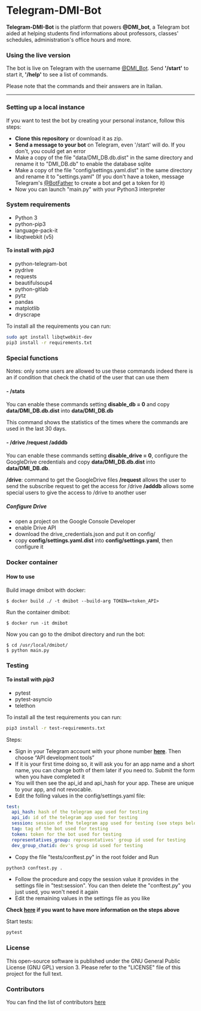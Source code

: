# Telegram-DMI-Bot

**Telegram-DMI-Bot** is the platform that powers **@DMI_bot**, a Telegram bot aided at helping students find informations about professors, classes' schedules, administration's office hours and more.

### Using the live version
The bot is live on Telegram with the username [@DMI_Bot](https://telegram.me/DMI_Bot).
Send **'/start'** to start it, **'/help'** to see a list of commands.

Please note that the commands and their answers are in Italian.

---

### Setting up a local instance
If you want to test the bot by creating your personal instance, follow this steps:
* **Clone this repository** or download it as zip.
* **Send a message to your bot** on Telegram, even '/start' will do. If you don't, you could get an error
* Make a copy of the file "data/DMI_DB.db.dist" in the same directory and rename it to "DMI_DB.db" to enable the database sqlite
* Make a copy of the file "config/settings.yaml.dist" in the same directory and rename it to "settings.yaml" (If you don't have a token, message Telegram's [@BotFather](http://telegram.me/Botfather) to create a bot and get a token for it)
* Now you can launch "main.py" with your Python3 interpreter

### System requirements

- Python 3
- python-pip3
- language-pack-it
- libqtwebkit (v5)

#### To install with *pip3*

- python-telegram-bot
- pydrive
- requests
- beautifulsoup4
- python-gitlab
- pytz
- pandas
- matplotlib
- dryscrape

To install all the requirements you can run:
```bash
sudo apt install libqtwebkit-dev
pip3 install -r requirements.txt
```

### Special functions

Notes: only some users are allowed to use these commands indeed there is an if condition that check the chatid of the user that can use them

#### - /stats
You can enable these commands setting **disable_db = 0** and copy **data/DMI_DB.db.dist** into **data/DMI_DB.db**

This command shows the statistics of the times where the commands are used in the last 30 days.

#### - /drive /request /adddb
You can enable these commands setting **disable_drive = 0**, configure the GoogleDrive credentials and copy **data/DMI_DB.db.dist** into **data/DMI_DB.db**.

**/drive**: command to get the GoogleDrive files
**/request** allows the user to send the subscribe request to get the access for /drive
**/adddb** allows some special users to give the access to /drive to another user

##### **Configure Drive**
- open a project on the Google Console Developer
- enable Drive API
- download the drive_credentials.json and put it on config/
- copy **config/settings.yaml.dist** into **config/settings.yaml**, then configure it

### Docker container

#### How to use
Build image dmibot with docker:

```
$ docker build ./ -t dmibot --build-arg TOKEN=<token_API>
```

Run the container dmibot:

```
$ docker run -it dmibot
```

Now you can go to the dmibot directory and run the bot:

```
$ cd /usr/local/dmibot/
$ python main.py
```

### Testing

#### To install with *pip3*

- pytest
- pytest-asyncio
- telethon

To install all the test requirements you can run:
```bash
pip3 install -r test-requirements.txt
```

Steps:
- Sign in your Telegram account with your phone number **[here](https://my.telegram.org/auth)**. Then choose “API development tools”
- If it is your first time doing so, it will ask you for an app name and a short name, you can change both of them later if you need to. Submit the form when you have completed it
- You will then see the api_id and api_hash for your app. These are unique to your app, and not revocable.
- Edit the folling values in the config/settings.yaml file:
```yaml
test: 
  api_hash: hash of the telegram app used for testing
  api_id: id of the telegram app used for testing
  session: session of the telegram app used for testing (see steps below)
  tag: tag of the bot used for testing
  token: token for the bot used for testing
  representatives_group: representatives' group id used for testing
  dev_group_chatid: dev's group id used for testing
```
- Copy the file "tests/conftest.py" in the root folder and Run 
```bash
python3 conftest.py .
```
- Follow the procedure and copy the session value it provides in the settings file in "test:session". You can then delete the "conftest.py" you just used, you won't need it again
- Edit the remaining values in the settings file as you like

**Check [here](https://dev.to/blueset/how-to-write-integration-tests-for-a-telegram-bot-4c0e) if you want to have more information on the steps above**

Start tests:
```bash
pytest
```

### License
This open-source software is published under the GNU General Public License (GNU GPL) version 3. Please refer to the "LICENSE" file of this project for the full text.

### Contributors
You can find the list of contributors [here](CONTRIBUTORS.md)
